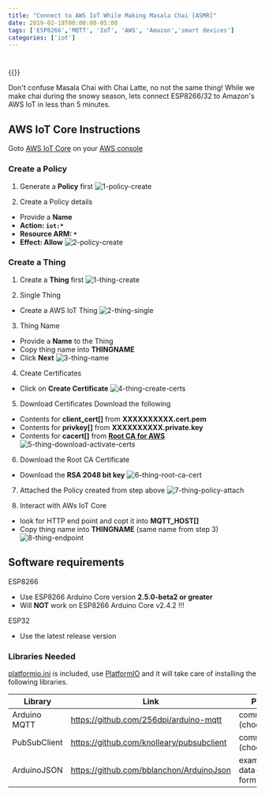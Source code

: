 ```yaml
---
title: "Connect to AWS IoT While Making Masala Chai [ASMR]"
date: 2019-02-18T00:00:00-05:00
tags: ['ESP8266','MQTT', 'IoT', 'AWS', 'Amazon','smart devices']
categories: ['iot']
---
```


#

{{<youtube OzNlSk7VU68>}}

Don't confuse Masala Chai with Chai Latte, no not the same thing! While we make chai during the snowy season, lets connect ESP8266/32 to Amazon's AWS IoT in less than 5 minutes.

## AWS IoT Core Instructions

Goto [AWS IoT Core](https://console.aws.amazon.com/iot) on your [AWS console](https://console.aws.amazon.com)

### Create a Policy

1. Generate a **Policy** first
![1-policy-create](https://github.com/debsahu/ESP-MQTT-AWS-IoT-Core/raw/master/doc/1-policy-create.png)

2. Create a Policy details
- Provide a **Name**
- **Action: `iot:*`**
- **Resource ARM: `*`**
- **Effect: Allow**
![2-policy-create](https://github.com/debsahu/ESP-MQTT-AWS-IoT-Core/raw/master/doc/2-policy-create.png)

### Create a Thing

1. Create a **Thing** first
![1-thing-create](https://github.com/debsahu/ESP-MQTT-AWS-IoT-Core/raw/master/doc/1-thing-create.png)

2. Single Thing
- Create a AWS IoT Thing
![2-thing-single](https://github.com/debsahu/ESP-MQTT-AWS-IoT-Core/raw/master/doc/2-thing-single.png)

3. Thing Name
- Provide a **Name** to the Thing
- Copy thing name into **THINGNAME**
- Click **Next**
![3-thing-name](https://github.com/debsahu/ESP-MQTT-AWS-IoT-Core/raw/master/doc/3-thing-name.png)

4. Create Certificates
- Click on **Create Certificate**
![4-thing-create-certs](https://github.com/debsahu/ESP-MQTT-AWS-IoT-Core/raw/master/doc/4-thing-create-certs.png)

5. Download Certificates
Download the following
- Contents for **client_cert[]** from **XXXXXXXXXX.cert.pem**
- Contents for **privkey[]** from **XXXXXXXXXX.private.key**
- Contents for **cacert[]** from **[Root CA for AWS](https://docs.aws.amazon.com/iot/latest/developerguide/managing-device-certs.html#server-authentication)**
![5-thing-download-activate-certs](https://github.com/debsahu/ESP-MQTT-AWS-IoT-Core/raw/master/doc/5-thing-download-activate-certs.png)

6. Download the Root CA Certificate
- Download the **RSA 2048 bit key**
![6-thing-root-ca-cert](https://github.com/debsahu/ESP-MQTT-AWS-IoT-Core/raw/master/doc/6-thing-root-ca-cert.png)

7. Attached the Policy created from step above
![7-thing-policy-attach](https://github.com/debsahu/ESP-MQTT-AWS-IoT-Core/raw/master/doc/7-thing-policy-attach.png)

8. Interact with AWs IoT Core
- look for HTTP end point and copt it into **MQTT_HOST[]**
- Copy thing name into **THINGNAME** (same name from step 3)
![8-thing-endpoint](https://github.com/debsahu/ESP-MQTT-AWS-IoT-Core/raw/master/doc/8-thing-endpoint.png)

## Software requirements

ESP8266
- Use ESP8266 Arduino Core version **2.5.0-beta2 or greater**
- Will **NOT** work on ESP8266 Arduino Core v2.4.2 !!!

ESP32
- Use the latest release version

### Libraries Needed

[platformio.ini](https://github.com/debsahu/ESP-MQTT-AWS-IoT-Core/blob/master/platformio.ini) is included, use [PlatformIO](https://platformio.org/platformio-ide) and it will take care of installing the following libraries.

| Library                   | Link                                                       | Purpose                 |
|---------------------------|------------------------------------------------------------|-------------------------|
|Arduino MQTT               |https://github.com/256dpi/arduino-mqtt                      |communication (choose 1) |
|PubSubClient               |https://github.com/knolleary/pubsubclient                   |communication (choose 1) |
|ArduinoJSON                |https://github.com/bblanchon/ArduinoJson                    |example-data-formatting  |
